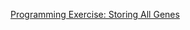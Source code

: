 
<a href="https://www.coursera.org/learn/java-programming/supplement/ct8gA/programming-exercise-storing-all-genes">Programming Exercise: Storing All Genes</a>


